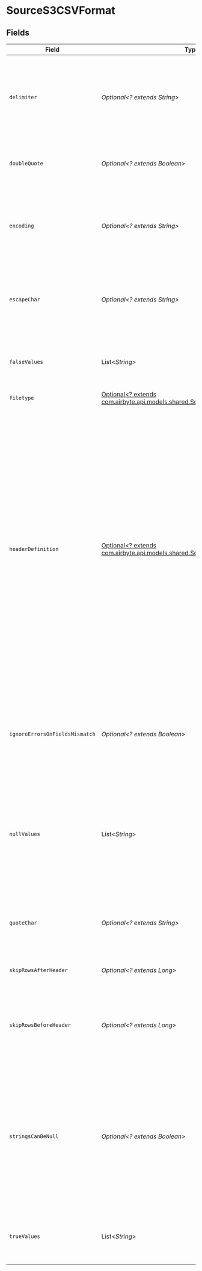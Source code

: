 # SourceS3CSVFormat


## Fields

| Field                                                                                                                                                                                                                                                                                                                                                                                                                                                    | Type                                                                                                                                                                                                                                                                                                                                                                                                                                                     | Required                                                                                                                                                                                                                                                                                                                                                                                                                                                 | Description                                                                                                                                                                                                                                                                                                                                                                                                                                              |
| -------------------------------------------------------------------------------------------------------------------------------------------------------------------------------------------------------------------------------------------------------------------------------------------------------------------------------------------------------------------------------------------------------------------------------------------------------- | -------------------------------------------------------------------------------------------------------------------------------------------------------------------------------------------------------------------------------------------------------------------------------------------------------------------------------------------------------------------------------------------------------------------------------------------------------- | -------------------------------------------------------------------------------------------------------------------------------------------------------------------------------------------------------------------------------------------------------------------------------------------------------------------------------------------------------------------------------------------------------------------------------------------------------- | -------------------------------------------------------------------------------------------------------------------------------------------------------------------------------------------------------------------------------------------------------------------------------------------------------------------------------------------------------------------------------------------------------------------------------------------------------- |
| `delimiter`                                                                                                                                                                                                                                                                                                                                                                                                                                              | *Optional<? extends String>*                                                                                                                                                                                                                                                                                                                                                                                                                             | :heavy_minus_sign:                                                                                                                                                                                                                                                                                                                                                                                                                                       | The character delimiting individual cells in the CSV data. This may only be a 1-character string. For tab-delimited data enter '\t'.                                                                                                                                                                                                                                                                                                                     |
| `doubleQuote`                                                                                                                                                                                                                                                                                                                                                                                                                                            | *Optional<? extends Boolean>*                                                                                                                                                                                                                                                                                                                                                                                                                            | :heavy_minus_sign:                                                                                                                                                                                                                                                                                                                                                                                                                                       | Whether two quotes in a quoted CSV value denote a single quote in the data.                                                                                                                                                                                                                                                                                                                                                                              |
| `encoding`                                                                                                                                                                                                                                                                                                                                                                                                                                               | *Optional<? extends String>*                                                                                                                                                                                                                                                                                                                                                                                                                             | :heavy_minus_sign:                                                                                                                                                                                                                                                                                                                                                                                                                                       | The character encoding of the CSV data. Leave blank to default to <strong>UTF8</strong>. See <a href="https://docs.python.org/3/library/codecs.html#standard-encodings" target="_blank">list of python encodings</a> for allowable options.                                                                                                                                                                                                              |
| `escapeChar`                                                                                                                                                                                                                                                                                                                                                                                                                                             | *Optional<? extends String>*                                                                                                                                                                                                                                                                                                                                                                                                                             | :heavy_minus_sign:                                                                                                                                                                                                                                                                                                                                                                                                                                       | The character used for escaping special characters. To disallow escaping, leave this field blank.                                                                                                                                                                                                                                                                                                                                                        |
| `falseValues`                                                                                                                                                                                                                                                                                                                                                                                                                                            | List<*String*>                                                                                                                                                                                                                                                                                                                                                                                                                                           | :heavy_minus_sign:                                                                                                                                                                                                                                                                                                                                                                                                                                       | A set of case-sensitive strings that should be interpreted as false values.                                                                                                                                                                                                                                                                                                                                                                              |
| `filetype`                                                                                                                                                                                                                                                                                                                                                                                                                                               | [Optional<? extends com.airbyte.api.models.shared.SourceS3SchemasFiletype>](../../models/shared/SourceS3SchemasFiletype.md)                                                                                                                                                                                                                                                                                                                              | :heavy_minus_sign:                                                                                                                                                                                                                                                                                                                                                                                                                                       | N/A                                                                                                                                                                                                                                                                                                                                                                                                                                                      |
| `headerDefinition`                                                                                                                                                                                                                                                                                                                                                                                                                                       | [Optional<? extends com.airbyte.api.models.shared.SourceS3CSVHeaderDefinition>](../../models/shared/SourceS3CSVHeaderDefinition.md)                                                                                                                                                                                                                                                                                                                      | :heavy_minus_sign:                                                                                                                                                                                                                                                                                                                                                                                                                                       | How headers will be defined. `User Provided` assumes the CSV does not have a header row and uses the headers provided and `Autogenerated` assumes the CSV does not have a header row and the CDK will generate headers using for `f{i}` where `i` is the index starting from 0. Else, the default behavior is to use the header from the CSV file. If a user wants to autogenerate or provide column names for a CSV having headers, they can skip rows. |
| `ignoreErrorsOnFieldsMismatch`                                                                                                                                                                                                                                                                                                                                                                                                                           | *Optional<? extends Boolean>*                                                                                                                                                                                                                                                                                                                                                                                                                            | :heavy_minus_sign:                                                                                                                                                                                                                                                                                                                                                                                                                                       | Whether to ignore errors that occur when the number of fields in the CSV does not match the number of columns in the schema.                                                                                                                                                                                                                                                                                                                             |
| `nullValues`                                                                                                                                                                                                                                                                                                                                                                                                                                             | List<*String*>                                                                                                                                                                                                                                                                                                                                                                                                                                           | :heavy_minus_sign:                                                                                                                                                                                                                                                                                                                                                                                                                                       | A set of case-sensitive strings that should be interpreted as null values. For example, if the value 'NA' should be interpreted as null, enter 'NA' in this field.                                                                                                                                                                                                                                                                                       |
| `quoteChar`                                                                                                                                                                                                                                                                                                                                                                                                                                              | *Optional<? extends String>*                                                                                                                                                                                                                                                                                                                                                                                                                             | :heavy_minus_sign:                                                                                                                                                                                                                                                                                                                                                                                                                                       | The character used for quoting CSV values. To disallow quoting, make this field blank.                                                                                                                                                                                                                                                                                                                                                                   |
| `skipRowsAfterHeader`                                                                                                                                                                                                                                                                                                                                                                                                                                    | *Optional<? extends Long>*                                                                                                                                                                                                                                                                                                                                                                                                                               | :heavy_minus_sign:                                                                                                                                                                                                                                                                                                                                                                                                                                       | The number of rows to skip after the header row.                                                                                                                                                                                                                                                                                                                                                                                                         |
| `skipRowsBeforeHeader`                                                                                                                                                                                                                                                                                                                                                                                                                                   | *Optional<? extends Long>*                                                                                                                                                                                                                                                                                                                                                                                                                               | :heavy_minus_sign:                                                                                                                                                                                                                                                                                                                                                                                                                                       | The number of rows to skip before the header row. For example, if the header row is on the 3rd row, enter 2 in this field.                                                                                                                                                                                                                                                                                                                               |
| `stringsCanBeNull`                                                                                                                                                                                                                                                                                                                                                                                                                                       | *Optional<? extends Boolean>*                                                                                                                                                                                                                                                                                                                                                                                                                            | :heavy_minus_sign:                                                                                                                                                                                                                                                                                                                                                                                                                                       | Whether strings can be interpreted as null values. If true, strings that match the null_values set will be interpreted as null. If false, strings that match the null_values set will be interpreted as the string itself.                                                                                                                                                                                                                               |
| `trueValues`                                                                                                                                                                                                                                                                                                                                                                                                                                             | List<*String*>                                                                                                                                                                                                                                                                                                                                                                                                                                           | :heavy_minus_sign:                                                                                                                                                                                                                                                                                                                                                                                                                                       | A set of case-sensitive strings that should be interpreted as true values.                                                                                                                                                                                                                                                                                                                                                                               |